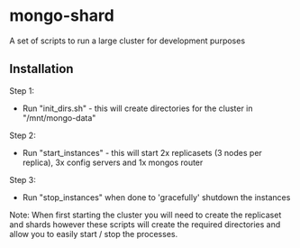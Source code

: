 mongo-shard
===========

A set of scripts to run a large cluster for development purposes

Installation
------------

Step 1: 
- Run "init_dirs.sh" - this will create directories for the cluster in "/mnt/mongo-data"

Step 2: 
- Run "start_instances" - this will start 2x replicasets (3 nodes per replica), 3x config servers and 1x mongos router

Step 3: 
- Run "stop_instances" when done to 'gracefully' shutdown the instances

Note: When first starting the cluster you will need to create the replicaset and shards however these scripts will create the required directories and allow you to easily start / stop the processes.




